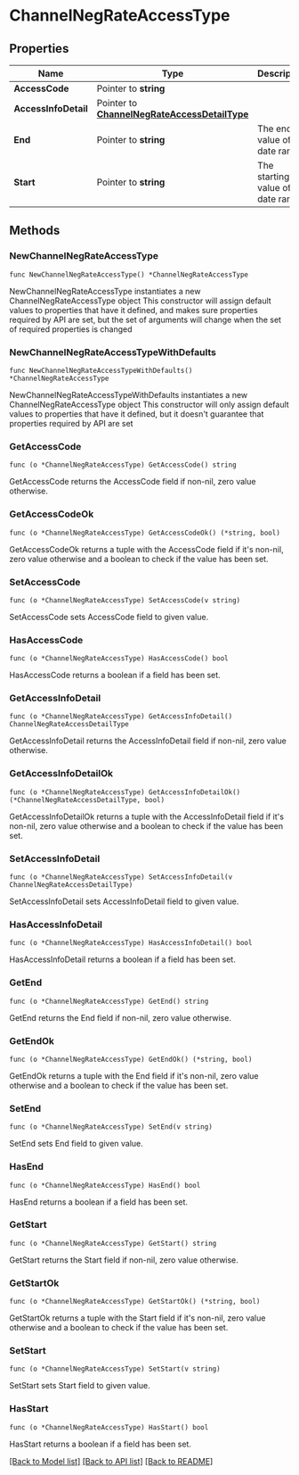 # ChannelNegRateAccessType

## Properties

Name | Type | Description | Notes
------------ | ------------- | ------------- | -------------
**AccessCode** | Pointer to **string** |  | [optional] 
**AccessInfoDetail** | Pointer to [**ChannelNegRateAccessDetailType**](ChannelNegRateAccessDetailType.md) |  | [optional] 
**End** | Pointer to **string** | The ending value of the date range. | [optional] 
**Start** | Pointer to **string** | The starting value of the date range. | [optional] 

## Methods

### NewChannelNegRateAccessType

`func NewChannelNegRateAccessType() *ChannelNegRateAccessType`

NewChannelNegRateAccessType instantiates a new ChannelNegRateAccessType object
This constructor will assign default values to properties that have it defined,
and makes sure properties required by API are set, but the set of arguments
will change when the set of required properties is changed

### NewChannelNegRateAccessTypeWithDefaults

`func NewChannelNegRateAccessTypeWithDefaults() *ChannelNegRateAccessType`

NewChannelNegRateAccessTypeWithDefaults instantiates a new ChannelNegRateAccessType object
This constructor will only assign default values to properties that have it defined,
but it doesn't guarantee that properties required by API are set

### GetAccessCode

`func (o *ChannelNegRateAccessType) GetAccessCode() string`

GetAccessCode returns the AccessCode field if non-nil, zero value otherwise.

### GetAccessCodeOk

`func (o *ChannelNegRateAccessType) GetAccessCodeOk() (*string, bool)`

GetAccessCodeOk returns a tuple with the AccessCode field if it's non-nil, zero value otherwise
and a boolean to check if the value has been set.

### SetAccessCode

`func (o *ChannelNegRateAccessType) SetAccessCode(v string)`

SetAccessCode sets AccessCode field to given value.

### HasAccessCode

`func (o *ChannelNegRateAccessType) HasAccessCode() bool`

HasAccessCode returns a boolean if a field has been set.

### GetAccessInfoDetail

`func (o *ChannelNegRateAccessType) GetAccessInfoDetail() ChannelNegRateAccessDetailType`

GetAccessInfoDetail returns the AccessInfoDetail field if non-nil, zero value otherwise.

### GetAccessInfoDetailOk

`func (o *ChannelNegRateAccessType) GetAccessInfoDetailOk() (*ChannelNegRateAccessDetailType, bool)`

GetAccessInfoDetailOk returns a tuple with the AccessInfoDetail field if it's non-nil, zero value otherwise
and a boolean to check if the value has been set.

### SetAccessInfoDetail

`func (o *ChannelNegRateAccessType) SetAccessInfoDetail(v ChannelNegRateAccessDetailType)`

SetAccessInfoDetail sets AccessInfoDetail field to given value.

### HasAccessInfoDetail

`func (o *ChannelNegRateAccessType) HasAccessInfoDetail() bool`

HasAccessInfoDetail returns a boolean if a field has been set.

### GetEnd

`func (o *ChannelNegRateAccessType) GetEnd() string`

GetEnd returns the End field if non-nil, zero value otherwise.

### GetEndOk

`func (o *ChannelNegRateAccessType) GetEndOk() (*string, bool)`

GetEndOk returns a tuple with the End field if it's non-nil, zero value otherwise
and a boolean to check if the value has been set.

### SetEnd

`func (o *ChannelNegRateAccessType) SetEnd(v string)`

SetEnd sets End field to given value.

### HasEnd

`func (o *ChannelNegRateAccessType) HasEnd() bool`

HasEnd returns a boolean if a field has been set.

### GetStart

`func (o *ChannelNegRateAccessType) GetStart() string`

GetStart returns the Start field if non-nil, zero value otherwise.

### GetStartOk

`func (o *ChannelNegRateAccessType) GetStartOk() (*string, bool)`

GetStartOk returns a tuple with the Start field if it's non-nil, zero value otherwise
and a boolean to check if the value has been set.

### SetStart

`func (o *ChannelNegRateAccessType) SetStart(v string)`

SetStart sets Start field to given value.

### HasStart

`func (o *ChannelNegRateAccessType) HasStart() bool`

HasStart returns a boolean if a field has been set.


[[Back to Model list]](../README.md#documentation-for-models) [[Back to API list]](../README.md#documentation-for-api-endpoints) [[Back to README]](../README.md)


